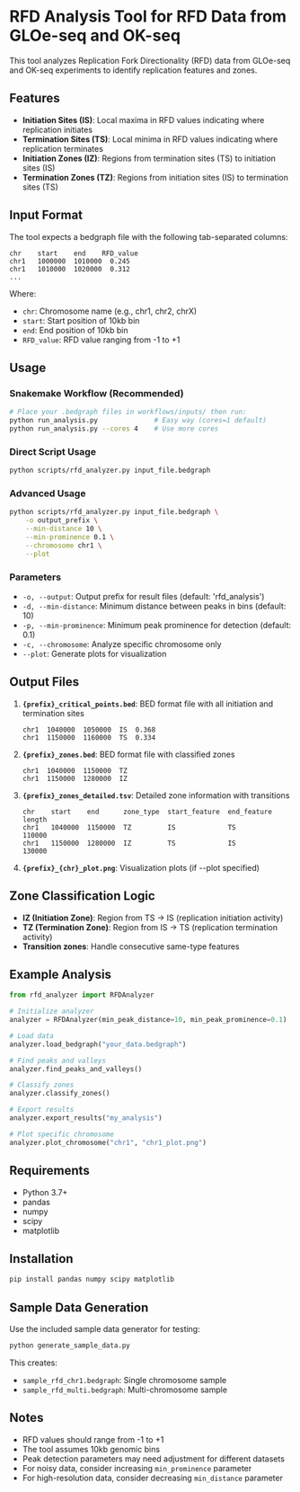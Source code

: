 # RFD Analysis Tool for RFD Data from GLOe-seq and OK-seq

This tool analyzes Replication Fork Directionality (RFD) data from GLOe-seq and OK-seq experiments to identify replication features and zones.

## Features

- **Initiation Sites (IS)**: Local maxima in RFD values indicating where replication initiates
- **Termination Sites (TS)**: Local minima in RFD values indicating where replication terminates  
- **Initiation Zones (IZ)**: Regions from termination sites (TS) to initiation sites (IS)
- **Termination Zones (TZ)**: Regions from initiation sites (IS) to termination sites (TS)

## Input Format

The tool expects a bedgraph file with the following tab-separated columns:
```
chr    start    end    RFD_value
chr1   1000000  1010000  0.245
chr1   1010000  1020000  0.312
...
```

Where:
- `chr`: Chromosome name (e.g., chr1, chr2, chrX)
- `start`: Start position of 10kb bin
- `end`: End position of 10kb bin  
- `RFD_value`: RFD value ranging from -1 to +1

## Usage

### Snakemake Workflow (Recommended)

```bash
# Place your .bedgraph files in workflows/inputs/ then run:
python run_analysis.py              # Easy way (cores=1 default)
python run_analysis.py --cores 4    # Use more cores
```

### Direct Script Usage

```bash
python scripts/rfd_analyzer.py input_file.bedgraph
```

### Advanced Usage

```bash
python scripts/rfd_analyzer.py input_file.bedgraph \
    -o output_prefix \
    --min-distance 10 \
    --min-prominence 0.1 \
    --chromosome chr1 \
    --plot
```

### Parameters

- `-o, --output`: Output prefix for result files (default: 'rfd_analysis')
- `-d, --min-distance`: Minimum distance between peaks in bins (default: 10)
- `-p, --min-prominence`: Minimum peak prominence for detection (default: 0.1)
- `-c, --chromosome`: Analyze specific chromosome only
- `--plot`: Generate plots for visualization

## Output Files

1. **`{prefix}_critical_points.bed`**: BED format file with all initiation and termination sites
   ```
   chr1  1040000  1050000  IS  0.368
   chr1  1150000  1160000  TS  0.334
   ```

2. **`{prefix}_zones.bed`**: BED format file with classified zones
   ```
   chr1  1040000  1150000  TZ
   chr1  1150000  1280000  IZ
   ```

3. **`{prefix}_zones_detailed.tsv`**: Detailed zone information with transitions
   ```
   chr    start    end      zone_type  start_feature  end_feature  length
   chr1   1040000  1150000  TZ         IS             TS           110000
   chr1   1150000  1280000  IZ         TS             IS           130000
   ```

4. **`{prefix}_{chr}_plot.png`**: Visualization plots (if --plot specified)

## Zone Classification Logic

- **IZ (Initiation Zone)**: Region from TS → IS (replication initiation activity)
- **TZ (Termination Zone)**: Region from IS → TS (replication termination activity)
- **Transition zones**: Handle consecutive same-type features

## Example Analysis

```python
from rfd_analyzer import RFDAnalyzer

# Initialize analyzer
analyzer = RFDAnalyzer(min_peak_distance=10, min_peak_prominence=0.1)

# Load data
analyzer.load_bedgraph("your_data.bedgraph")

# Find peaks and valleys
analyzer.find_peaks_and_valleys()

# Classify zones
analyzer.classify_zones()

# Export results
analyzer.export_results("my_analysis")

# Plot specific chromosome
analyzer.plot_chromosome("chr1", "chr1_plot.png")
```

## Requirements

- Python 3.7+
- pandas
- numpy
- scipy
- matplotlib

## Installation

```bash
pip install pandas numpy scipy matplotlib
```

## Sample Data Generation

Use the included sample data generator for testing:

```bash
python generate_sample_data.py
```

This creates:
- `sample_rfd_chr1.bedgraph`: Single chromosome sample
- `sample_rfd_multi.bedgraph`: Multi-chromosome sample

## Notes

- RFD values should range from -1 to +1
- The tool assumes 10kb genomic bins
- Peak detection parameters may need adjustment for different datasets
- For noisy data, consider increasing `min_prominence` parameter
- For high-resolution data, consider decreasing `min_distance` parameter